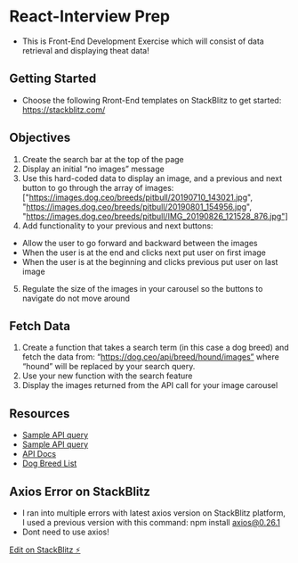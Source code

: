 # React-Interview Prep

- This is Front-End Development Exercise which will consist of data retrieval and displaying theat data!

## Getting Started

- Choose the following Rront-End templates on StackBlitz to get started: https://stackblitz.com/

## Objectives

1. Create the search bar at the top of the page
2. Display an initial “no images” message
3. Use this hard-coded data to display an image, and a previous and next button to go through the array of images: ["https://images.dog.ceo/breeds/pitbull/20190710_143021.jpg", "https://images.dog.ceo/breeds/pitbull/20190801_154956.jpg", "https://images.dog.ceo/breeds/pitbull/IMG_20190826_121528_876.jpg"]
4. Add functionality to your previous and next buttons:

- Allow the user to go forward and backward between the images
- When the user is at the end and clicks next put user on first image
- When the user is at the beginning and clicks previous put user on last image

5. Regulate the size of the images in your carousel so the buttons to navigate do not move around

## Fetch Data

1. Create a function that takes a search term (in this case a dog breed) and fetch the data from: “https://dog.ceo/api/breed/hound/images” where “hound” will be replaced by your search query.
2. Use your new function with the search feature
3. Display the images returned from the API call for your image carousel

## Resources

- [Sample API query](https://dog.ceo/api/breed/dalmatian/images)
- [Sample API query](https://dog.ceo/api/breed/hound/images)
- [API Docs](https://dog.ceo/dog-api/documentation/breed)
- [Dog Breed List](https://dog.ceo/dog-api/breeds-list)

## Axios Error on StackBlitz

- I ran into multiple errors with latest axios version on StackBlitz platform, I used a previous version with this command: npm install axios@0.26.1
- Dont need to use axios!

[Edit on StackBlitz ⚡️](https://stackblitz.com/edit/react-kx22nd)
